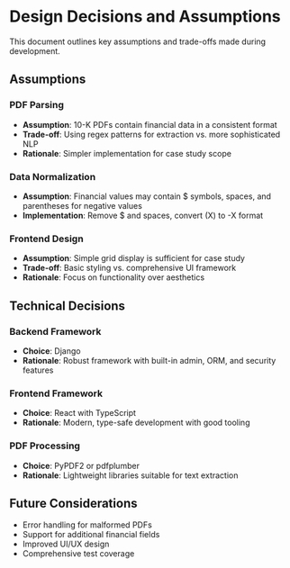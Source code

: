 # Design Decisions and Assumptions

This document outlines key assumptions and trade-offs made during development.

## Assumptions

### PDF Parsing
- **Assumption**: 10-K PDFs contain financial data in a consistent format
- **Trade-off**: Using regex patterns for extraction vs. more sophisticated NLP
- **Rationale**: Simpler implementation for case study scope

### Data Normalization
- **Assumption**: Financial values may contain $ symbols, spaces, and parentheses for negative values
- **Implementation**: Remove $ and spaces, convert (X) to -X format

### Frontend Design
- **Assumption**: Simple grid display is sufficient for case study
- **Trade-off**: Basic styling vs. comprehensive UI framework
- **Rationale**: Focus on functionality over aesthetics

## Technical Decisions

### Backend Framework
- **Choice**: Django
- **Rationale**: Robust framework with built-in admin, ORM, and security features

### Frontend Framework
- **Choice**: React with TypeScript
- **Rationale**: Modern, type-safe development with good tooling

### PDF Processing
- **Choice**: PyPDF2 or pdfplumber
- **Rationale**: Lightweight libraries suitable for text extraction

## Future Considerations

- Error handling for malformed PDFs
- Support for additional financial fields
- Improved UI/UX design
- Comprehensive test coverage

